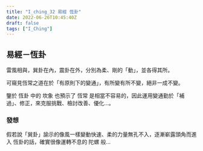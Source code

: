 ```yaml
---
title: "I_ching_32 易經 恆卦"
date: 2022-06-26T10:45:40Z
draft: false
tags: ["I_Ching"]
---
```


## 易經－恆卦

雷風相與，巽卦在內，震卦在外，分別為柔、剛的「動」，並各得其所。

可窺見恆常之道在於「有原則下的變通」，有所變有所不變，絕非一成不變。

鑒於 恆卦 中的 坎象 也預示了 恆常 是相當不容易的，因此運用變通勤於「補過」、修正，來克服挑戰、檢討改善、優化...。

### 發想

假若說「巽卦」諭示的像風一樣變動快速、柔的力量無孔不入，逐漸嶄露頭角而進入 恆卦的話，確實很像運轉不息的 陀螺 般...
